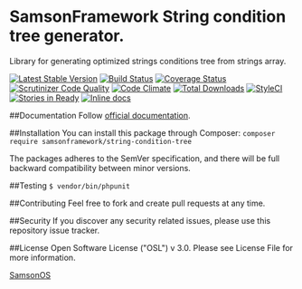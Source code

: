 # SamsonFramework String condition tree generator.
 
Library for generating optimized strings conditions tree from strings array.

[![Latest Stable Version](https://poser.pugx.org/samsonframework/string-condition-tree/v/stable.svg)](https://packagist.org/packages/samsonframework/behat-extension)
[![Build Status](https://scrutinizer-ci.com/g/samsonframework/string-condition-tree/badges/build.png?b=master)](https://scrutinizer-ci.com/g/samsonframework/string-condition-tree/build-status/master)
[![Coverage Status](https://coveralls.io/repos/github/samsonframework/string-condition-tree/badge.svg?branch=master)](https://coveralls.io/github/samsonframework/behat-extension?branch=master)
[![Scrutinizer Code Quality](https://scrutinizer-ci.com/g/samsonframework/string-condition-tree/badges/quality-score.png?b=master)](https://scrutinizer-ci.com/g/samsonframework/string-condition-tree/?branch=master)
[![Code Climate](https://codeclimate.com/github/samsonframework/string-condition-tree/badges/gpa.svg)](https://codeclimate.com/github/samsonframework/behat-extension)
[![Total Downloads](https://poser.pugx.org/samsonframework/string-condition-tree/downloads.svg)](https://packagist.org/packages/samsonframework/behat-extension)
[![StyleCI](https://styleci.io/repos/77138455/shield?branch=master)](https://styleci.io/repos/77138455)
[![Stories in Ready](https://badge.waffle.io/samsonframework/behat-extension.png?label=ready&title=Ready)](https://waffle.io/samsonframework/behat-extension)
[![Inline docs](http://inch-ci.org/github/samsonframework/behat-extension.svg?branch=master)](http://inch-ci.org/github/samsonframework/behat-extension)

##Documentation
Follow [official documentation](http://github.com/samsonframework/string-condition-tree/blob/master/docs/Index.md).

##Installation
You can install this package through Composer:
```composer require samsonframework/string-condition-tree```

The packages adheres to the SemVer specification, and there will be full backward compatibility between minor versions.

##Testing
```$ vendor/bin/phpunit```

##Contributing
Feel free to fork and create pull requests at any time.

##Security
If you discover any security related issues, please use this repository issue tracker.

##License
Open Software License ("OSL") v 3.0. Please see License File for more information.

[SamsonOS](http://samsonos.com)